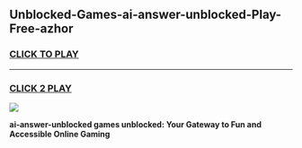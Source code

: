 
## Unblocked-Games-ai-answer-unblocked-Play-Free-azhor
<h3>
<a href="https://premium76.site?title=ai-answer-unblocked&ref=21A">CLICK TO PLAY</a></h3>
<hr>

<h3>
<a href="https://premium76.site?title=ai-answer-unblocked&ref=21A">CLICK 2 PLAY</a>
  
</h3>

<a href="https://premium76.site?title=ai-answer-unblocked&ref=21A"><img src="https://clearcache.store/games.png"></a>


**ai-answer-unblocked games unblocked: Your Gateway to Fun and Accessible Online Gaming**
